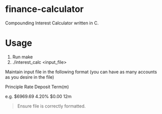 # finance-calculator
Compounding Interest Calculator written in C.

# Usage
1. Run make
2. ./interest_calc <input_file>

Maintain input file in the following format (you can have as many accounts as you desire in the file)

 Principle Rate Deposit Term(m)
 
 e.g. $6969.69 4.20% $0.00 12m

>Ensure file is correctly formatted.
